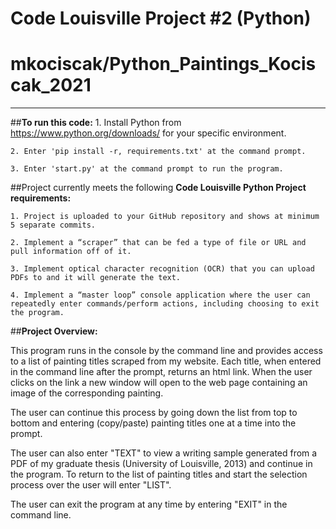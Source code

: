 # Code Louisville Project #2 (Python)

# mkociscak/Python_Paintings_Kociscak_2021
 -------------------
 
##**To run this code:**
    1. Install Python from https://www.python.org/downloads/ for your specific environment.

    2. Enter 'pip install -r, requirements.txt' at the command prompt.

    3. Enter 'start.py' at the command prompt to run the program.

##Project currently meets the following **Code Louisville Python Project requirements:**

    1. Project is uploaded to your GitHub repository and shows at minimum 5 separate commits.

    2. Implement a “scraper” that can be fed a type of file or URL and pull information off of it.

    3. Implement optical character recognition (OCR) that you can upload PDFs to and it will generate the text.

    4. Implement a “master loop” console application where the user can repeatedly enter commands/perform actions, including choosing to exit the program. 
 
 
 
##**Project Overview:** 

This program runs in the console by the command line and provides access to a list of painting titles scraped from my website. Each title, when entered in the command line after the prompt, returns an html link. When the user clicks on the link a new window will open to the web page containing an image of the corresponding painting. 

The user can continue this process by going down the list from top to bottom and entering (copy/paste) painting titles one at a time into the prompt. 
    
The user can also enter "TEXT" to view a writing sample generated from a PDF of my graduate thesis (University of Louisville, 2013) and continue in the program. To return to the list of painting titles and start the selection process over the user will enter "LIST".
    
The user can exit the program at any time by entering "EXIT" in the command line.



